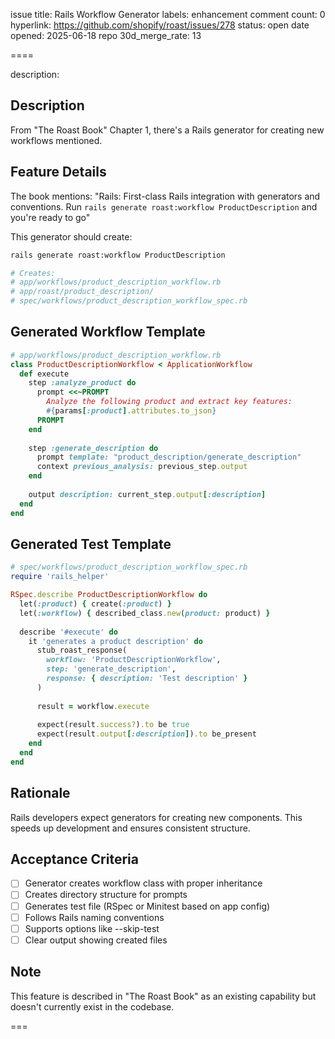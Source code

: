 issue title: Rails Workflow Generator
labels: enhancement
comment count: 0
hyperlink: https://github.com/shopify/roast/issues/278
status: open
date opened: 2025-06-18
repo 30d_merge_rate: 13

====

description:
## Description
From "The Roast Book" Chapter 1, there's a Rails generator for creating new workflows mentioned.

## Feature Details
The book mentions:
"Rails: First-class Rails integration with generators and conventions. Run `rails generate roast:workflow ProductDescription` and you're ready to go"

This generator should create:
```bash
rails generate roast:workflow ProductDescription

# Creates:
# app/workflows/product_description_workflow.rb
# app/roast/product_description/
# spec/workflows/product_description_workflow_spec.rb
```

## Generated Workflow Template
```ruby
# app/workflows/product_description_workflow.rb
class ProductDescriptionWorkflow < ApplicationWorkflow
  def execute
    step :analyze_product do
      prompt <<~PROMPT
        Analyze the following product and extract key features:
        #{params[:product].attributes.to_json}
      PROMPT
    end
    
    step :generate_description do
      prompt template: "product_description/generate_description"
      context previous_analysis: previous_step.output
    end
    
    output description: current_step.output[:description]
  end
end
```

## Generated Test Template
```ruby
# spec/workflows/product_description_workflow_spec.rb
require 'rails_helper'

RSpec.describe ProductDescriptionWorkflow do
  let(:product) { create(:product) }
  let(:workflow) { described_class.new(product: product) }
  
  describe '#execute' do
    it 'generates a product description' do
      stub_roast_response(
        workflow: 'ProductDescriptionWorkflow',
        step: 'generate_description',
        response: { description: 'Test description' }
      )
      
      result = workflow.execute
      
      expect(result.success?).to be true
      expect(result.output[:description]).to be_present
    end
  end
end
```

## Rationale
Rails developers expect generators for creating new components. This speeds up development and ensures consistent structure.

## Acceptance Criteria
- [ ] Generator creates workflow class with proper inheritance
- [ ] Creates directory structure for prompts
- [ ] Generates test file (RSpec or Minitest based on app config)
- [ ] Follows Rails naming conventions
- [ ] Supports options like --skip-test
- [ ] Clear output showing created files

## Note
This feature is described in "The Roast Book" as an existing capability but doesn't currently exist in the codebase.

===
